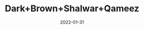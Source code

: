 ---
title: 'Dark+Brown+Shalwar+Qameez'
date: '2022-01-31' 
metatag: '' 
inventory: '3.0' 
draft: false 
# meta description 
shortDescripton: 'AKB-1996+Dark+Brown+Shalwar+Qameez'
description: 'Boys'
longdescription: '%3cp%3e%3cb%3eAKB-1996%3c%2fb%3e+Dark+Brown+Shalwar+Qameez%3c%2fp%3e%3cul%3e%3cli+style%3d%22line-height%3a+1.8%3b%22%3eFabric%3a+Wash+%26amp%3b+Wear%3c%2fli%3e%3cli+style%3d%22line-height%3a+1.8%3b%22%3ePlacket+Inner+Contrast%3c%2fli%3e%3cli+style%3d%22line-height%3a+1.8%3b%22%3eUnique+Metal+Buttons%3c%2fli%3e%3cli+style%3d%22line-height%3a+1.8%3b%22%3eFront+Pocket+Design+With+Unique+Metal+Anchor%3c%2fli%3e%3c%2ful%3e'
featured: False
# product Price
price: '2730.0'
# Product Short Description
shortDescription: 'AKB-1996+Dark+Brown+Shalwar+Qameez'
productID: '7270F201-6762-EC11-995F-005056B3A416'
type: 'products'
category: 'Boys' 
thumnailproduct: 'https://alkhait.eralive.net/images/products/7270F201-6762-EC11-995F-005056B3A4161.png' 
images:
  - image: 'images/products/7270F201-6762-EC11-995F-005056B3A4161.png'  
  - image: 'images/products/7270F201-6762-EC11-995F-005056B3A4162.png'  
  - image: 'images/products/7270F201-6762-EC11-995F-005056B3A4163.png'  
Variants:
  - variant:
      ProductVariantID: '8A70F201-6762-EC11-995F-005056B3A416'  
      Size: '22'  
      RetailPrice: '2730'  
  - variant:
      ProductVariantID: 'A270F201-6762-EC11-995F-005056B3A416'  
      Size: '24'  
      RetailPrice: '2730'  
  - variant:
      ProductVariantID: 'BA70F201-6762-EC11-995F-005056B3A416'  
      Size: '26'  
      RetailPrice: '2730'  
  - variant:
      ProductVariantID: 'D270F201-6762-EC11-995F-005056B3A416'  
      Size: '28'  
      RetailPrice: '2730'  
  - variant:
      ProductVariantID: 'EA70F201-6762-EC11-995F-005056B3A416'  
      Size: '30'  
      RetailPrice: '2730'  
---
